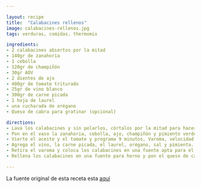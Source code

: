 ```yaml
---

layout: recipe
title:  "Calabacines rellenos"
image: calabacines-rellenos.jpg
tags: verduras, comidas, thermomix

ingredients:
- 2 calabacines abiertos por la mitad
- 140gr de zanahoria
- 1 cebolla
- 120gr de champiñón
- 30gr AOV
- 2 dientes de ajo
- 400gr de tomate triturado
- 25gr de vino blanco
- 300gr de carne picada
- 1 hoja de laurel
- una cucharada de orégano
- Queso de cabra para gratinar (opcional)

directions:
- Lava los calabacines y sin pelarlos, córtalos por la mitad para hacer unas barquitas. Retira parte de las semillas y colócalas con la piel externa hacía abajo dentro del recipiente varoma -en esta posición no soltarán agua hacía el vaso-. Reserva
- Pon en el vaso la zanahoria, cebolla, ajo, champiñón y pimiento verde y trocea 3 segundos en velocidad 5. Bajas los restos de las paredes con la ayuda de la espátula
- Vierte el aceite y el tomate y programa 9 minutos, Varoma, velocidad 1
- Agrega el vino, la carne picada, el laurel, orégano, sal y pimienta. Mezcla con la espátula para que la carne quede suelta. Cierra el vaso y pon encima el varoma con los calabacines y programa 20 minutos, Varoma, giro a la izquierda y velocidad cuchara
- Retira el varoma y coloca los calabacines en una fuente apta para el horno y ponles un poco de sal. La mezcla de la carne ponla en un bol para ir haciendo la bechamel y retira la hoja de laurel
- Rellena los calabacines en una fuente para horno y pon el queso de cabra por encima para gratinar en el horno

---
```


La fuente original de esta receta esta [aquí](https://www.velocidadcuchara.com/calabacines-rellenos-paso-a-paso/)
